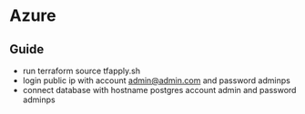 # Azure

## Guide

- run terraform source tfapply.sh
- login public ip with account admin@admin.com and password adminps
- connect database with hostname postgres account admin and password adminps